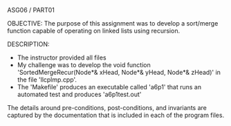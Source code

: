 ASG06 / PART01

OBJECTIVE: 
The purpose of this assignment was to develop a sort/merge function capable of operating on linked lists using recursion. 

DESCRIPTION:
- The instructor provided all files
- My challenge was to develop the void function 'SortedMergeRecur(Node*& xHead, Node*& yHead, Node*& zHead)' in the file 'llcplmp.cpp'.
- The 'Makefile' produces an executable called 'a6p1' that runs an automated test and produces 'a6p1test.out'

The details around pre-conditions, post-conditions, and invariants are captured by the documentation that is included in each of the program files.
